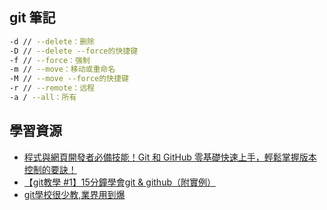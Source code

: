 ## git 筆記

```bash
-d // --delete：删除
-D // --delete --force的快捷键
-f // --force：强制
-m // --move：移动或重命名
-M // --move --force的快捷键
-r // --remote：远程
-a / --all：所有
```

## 學習資源
- [程式與網頁開發者必備技能！Git 和 GitHub 零基礎快速上手，輕鬆掌握版本控制的要訣！](https://www.youtube.com/watch?v=FKXRiAiQFiY)
- [【git教學 #1】15分鐘學會git & github（附實例）](https://www.youtube.com/watch?v=Zd5jSDRjWfA&t=9s)
- [git學校很少教,業界用到爆](https://www.instagram.com/p/C3xj2Wwy1w-/)